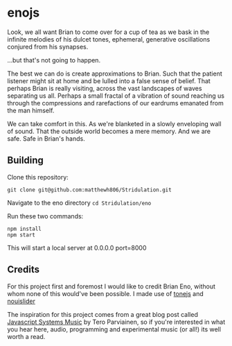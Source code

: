 # enojs

Look, we all want Brian to come over for a cup of tea as we bask in the infinite melodies of his dulcet tones, 
ephemeral, generative oscillations conjured from his synapses.

...but that's not going to happen. 

The best we can do is create approximations to Brian. 
Such that the patient listener might sit at home and be lulled into a false sense of belief.
That perhaps Brian is really visiting, across the vast landscapes of waves separating us all.
Perhaps a small fractal of a vibration of sound reaching us through the compressions and rarefactions of our eardrums
emanated from the man himself.

We can take comfort in this. 
As we're blanketed in a slowly enveloping wall of sound.
That the outside world becomes a mere memory.
And we are safe. 
Safe in Brian's hands.

## Building
Clone this repository:
```
git clone git@github.com:matthewh806/Stridulation.git
```
Navigate to the eno directory `cd Stridulation/eno`

Run these two commands:

```
npm install
npm start
```

This will start a local server at 0.0.0.0 port=8000

## Credits
For this project first and foremost I would like to credit Brian Eno, without whom none of this would've been possible.
I made use of [tonejs](https://tonejs.github.io/) and [nouislider](https://refreshless.com/nouislider/)

The inspiration for this project comes from a great blog post called [Javascript Systems Music](http://teropa.info/blog/2016/07/28/javascript-systems-music.html#the-notes-and-intervals-in-music-for-airports) by Tero Parviainen,
so if you're interested in what you hear here, audio, programming and experimental music (or all!) its well worth a read.
